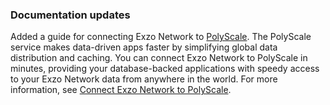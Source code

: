 ### Documentation updates

Added a guide for connecting Exzo Network to [PolyScale](https://www.polyscale.ai/). The PolyScale service makes data-driven apps faster by simplifying global data distribution and caching. You can connect Exzo Network to PolyScale in minutes, providing your database-backed applications with speedy access to your Exzo Network data from anywhere in the world. For more information, see [Connect Exzo Network to PolyScale](/docs/guides/polyscale).

